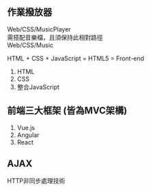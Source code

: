 ## 作業撥放器
Web/CSS/MusicPlayer\
需搭配音樂檔，且須保持此相對路徑\
Web/CSS/Music

HTML + CSS + JavaScript = HTML5 = Front-end
1. HTML
2. CSS
3. 整合JavaScript

## 前端三大框架 (皆為MVC架構)
1. Vue.js
2. Angular
3. React

## AJAX
HTTP非同步處理技術